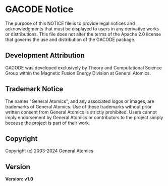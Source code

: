 # GACODE Notice

The purpose of this NOTICE file is to provide legal notices and acknowledgments that must be displayed to users in any derivative works or distributions. This file does not alter the terms of the Apache 2.0 license that governs the use and distribution of the GACODE package.

## Development Attribution

GACODE was developed exclusively by Theory and Computational Science Group within the Magnetic Fusion Energy Division at General Atomics.

## Trademark Notice

The names "General Atomics", and any associated logos or images, are trademarks of General Atomics. Use of these trademarks without prior written consent from General Atomics is strictly prohibited. Users cannot imply endorsement by General Atomics or contributors to the project simply because the project is part of their work.

## Copyright

Copyright (c) 2003-2024 General Atomics

## Version

**Version: v1.0**
